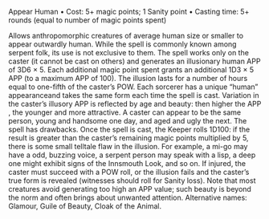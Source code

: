Appear Human
• Cost:  5+ magic points; 1 Sanity point
• Casting time: 5+ rounds (equal to number of magic points spent)

Allows anthropomorphic creatures of average human size or smaller to appear outwardly human. While the spell is commonly known among serpent folk, its use is not exclusive to them. The spell works only on the caster (it cannot be cast on others) and generates an illusionary human APP of 3D6 × 5. Each additional magic point spent grants an additional 1D3 × 5 APP (to a maximum APP of 100). The illusion lasts for a number of hours equal to one-fifth of the caster’s POW. Each sorcerer has a unique “human” appearanceand takes the same form each time the spell is cast. Variation in the caster’s illusory APP is reflected by age and beauty: then higher the APP , the younger and more attractive. A caster can appear to be the same person, young and handsome one day, and aged and ugly the next.
The spell has drawbacks. Once the spell is cast, the Keeper rolls 1D100: if the result is greater than the caster’s remaining magic points multiplied by 5, there is some small telltale flaw in the illusion. For example, a mi-go may have a odd, buzzing voice, a serpent person may speak with a lisp, a deep one might exhibit signs of the Innsmouth Look, and so on. If injured, the caster must succeed with a POW roll, or the illusion fails and the caster’s true form is revealed (witnesses should roll for Sanity loss). Note that most creatures avoid generating too high an APP value; such beauty is beyond the norm and often brings about unwanted attention.
Alternative names: Glamour, Guile of Beauty, Cloak of the Animal.